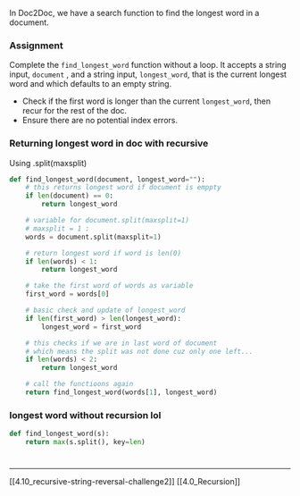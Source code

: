 In Doc2Doc, we have a search function to find the longest word in a document. 

### Assignment
Complete the `find_longest_word` function without a loop.
It accepts a string input, `document` , and a string input, `longest_word`,
that is the current longest word and which defaults to an empty string.

- Check if the first word is longer than the current `longest_word`, then recur for the rest of the doc.
- Ensure there are no potential index errors.

### Returning longest word in doc with recursive
Using .split(maxsplit)

``` python
def find_longest_word(document, longest_word=""):
	# this returns longest word if document is emppty
    if len(document) == 0:
        return longest_word

	# variable for document.split(maxsplit=1) 
	# maxsplit = 1 : 
    words = document.split(maxsplit=1)

	# return longest word if word is len(0)
    if len(words) < 1:
        return longest_word

	# take the first word of words as variable
    first_word = words[0]

	# basic check and update of longest_word
    if len(first_word) > len(longest_word):
        longest_word = first_word

	# this checks if we are in last word of document
	# which means the split was not done cuz only one left...
    if len(words) < 2:
        return longest_word

	# call the functioons again
    return find_longest_word(words[1], longest_word)
```


### longest word without recursion lol

``` python
def find_longest_word(s):
    return max(s.split(), key=len)
```

# 
---
[[4.10_recursive-string-reversal-challenge2]]
[[4.0_Recursion]]


